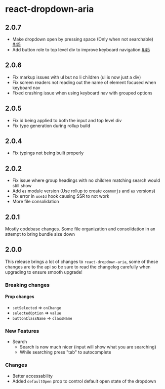 # react-dropdown-aria

## 2.0.7
- Make dropdown open by pressing space (Only when not searchable) [#45](https://github.com/jfangrad/react-dropdown-aria/pull/45)
- Add button role to top level div to improve keyboard navigation [#45](https://github.com/jfangrad/react-dropdown-aria/pull/45)

## 2.0.6
- Fix markup issues with ul but no li children (ul is now just a div)
- Fix screen readers not reading out the name of element focused when keyboard nav
- Fixed crashing issue when using keyboard nav with grouped options

## 2.0.5
- Fix id being applied to both the input and top level div
- Fix type generation during rollup build

## 2.0.4
- Fix typings not being built properly

## 2.0.2
- Fix issue where group headings with no children matching search would still show
- Add `es` module version (Use rollup to create `commonjs` and `es` versions)
- Fix error in `useId` hook causing SSR to not work
- More file consolidation

## 2.0.1
Mostly codebase changes. Some file organization and consolidation in an attempt to bring bundle size down

## 2.0.0
This release brings a lot of changes to `react-dropdown-aria`, some of these changes are to the api so be sure to read the changelog carefully when upgrading to ensure smooth upgrade!
### Breaking changes
#### Prop changes
- `setSelected` => `onChange`
- `selectedOption` => `value`
- `buttonClassName` => `className`

### New Features
- Search
  - Search is now much nicer (input will show what you are searching)
  - While searching press "tab" to autocomplete


### Changes
- Better accessability
- Added `defaultOpen` prop to control default open state of the dropdown
